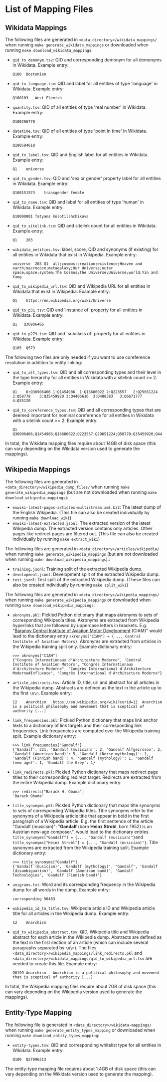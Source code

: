 # List of Mapping Files
## Wikidata Mappings
The following files are generated in `<data_directory>/wikidata_mappings/` when running `make generate_wikidata_mappings`
or downloaded when running `make download_wikidata_mappings`:

* `qid_to_demonym.tsv`: QID and corresponding demonym for all demonyms in Wikidata.
Example entry:
        
      Q100	Bostonian 
* `qid_to_language.tsv`: QID and label for all entities of type 'language' in Wikidata.
Example entry:

      Q100103	West Flemish 
* `quantity.tsv`: QID of all entities of type 'real number' in Wikidata.
Example entry:

      Q100286778
* `datetime.tsv`: QID of all entities of type 'point in time' in Wikidata.
Example entry:

      Q100594618

* `qid_to_label.tsv`: QID and English label for all entities in Wikidata.
Example entry:

      Q1	universe
* `qid_to_gender.tsv`: QID and 'sex or gender' property label for all entities in Wikidata.
Example entry:

      Q100151573	transgender female
* `qid_to_name.tsv`: QID and label for all entities of type 'human' in Wikidata.
Example entry:

      Q10000001	Tatyana Kolotilshchikova
* `qid_to_sitelink.tsv`: QID and sitelink count for all entities in Wikidata.
Example entry:

      Q1	203
* `wikidata_entities.tsv`: label, score, QID and synonyms (if existing) for all entities in Wikidata that exist in Wikipedia.
Example entry:

      universe	203	Q1	all;cosmos;creation;existence;Heaven and earth;macrocosm;metagalaxy;Our Universe;outer space;space;system;The Cosmos;The Universe;Universe;world;Yin and Yang

* `qid_to_wikipedia_url.tsv`: QID and Wikipedia URL for all entities in Wikidata that exist in Wikipedia.
Example entry:

      Q1	https://en.wikipedia.org/wiki/Universe
*  `qid_to_p31.tsv`: QID and 'instance of' property for all entities in Wikidata.
Example entry:

       Q1	Q36906466
* `qid_to_p279.tsv`: QID and 'subclass of' property for all entities in Wikidata.
Example entry:

      Q105	Q573

The following two files are only needed if you want to use coreference resolution in addition to entity linking:
* `qid_to_all_types.tsv`: QID and all corresponding types and their level in the type hierarchy for all entities in Wikidata with a sitelink count >= 2.
Example entry:

      Q1	0:Q36906466	1:Q1454986	1:Q16686022	2:Q223557	2:Q29651224	2:Q58778	3:Q35459920	3:Q4406616	3:Q488383	3:Q6671777	4:Q35120

* `qid_to_coreference_types.tsv`: QID and all corresponding types that are deemed important for nominal coreference for all entities in Wikidata with a sitelink count >= 2.
Example entry:

      Q1	Q36906466;Q1454986;Q16686022;Q223557;Q29651224;Q58778;Q35459920;Q4406616;Q488383;Q6671777
 
 
In total, the Wikidata mapping files require about 14GB of disk space (this can vary depending on the Wikidata version used to generate the mappings).
 
 
## Wikipedia Mappings
The following files are generated in `<data_directory>/wikipedia_dump_files/` when running `make generate_wikipedia_mappings`
(but are not downloaded when running `make download_wikipedia_mappings`):

* `enwiki-latest-pages-articles-multistream.xml.bz2`: The latest dump of the English Wikipedia.
(This file can also be created individually by running `make download_wiki`)
* `enwiki-latest-extracted.jsonl`: The extracted version of the latest Wikipedia dump.
The extracted version contains only articles. Other pages like redirect pages are filtered out.
(This file can also be created individually by running `make extract_wiki`)

The following files are generated in `<data_directory>/articles/wikipedia/` when running `make generate_wikipedia_mappings`
(but are not downloaded when running `make download_wikipedia_mappings`)::
* `training.jsonl`: Training split of the extracted Wikipedia dump.
* `development.jsonl`: Development split of the extracted Wikipedia dump.
* `test.jsonl`: Test split of the extracted Wikipedia dump.
(These files can also be created individually by running `make split_wiki`)

The following files are generated in `<data_directory>/wikipedia_mappings/` when running `make generate_wikipedia_mappings`
or downloaded when running `make download_wikipedia_mappings`:
* `akronyms.pkl`: Pickled Python dictionary that maps akronyms to sets of corresponding Wikipedia titles.
Akronyms are extracted from Wikipedia hyperlinks that are followed by uppercase letters in brackets.
E.g. "[Baranov Central Institute of Aviation Motor Development](https://en.wikipedia.org/wiki/Central_Institute_of_Aviation_Motors) (CIAM)"
would lead to the dictionary entry `akronyms["CIAM"] = {..., Central Institute of Aviation Motors}`.
Akronyms are extracted from articles in the Wikipedia training split only.
Example dictionary entry:

      >>> akronyms["CIAM"]
      {"Congres Internationaux d'Architecture Moderne", 'Central Institute of Aviation Motors', "Congrès Internationaux d'Architecture Moderne", "Congrès International d'Architecture Moderne#Influence", "Congrès International d'Architecture Moderne"}
* `article_abstracts.tsv`: Article ID, title, url and abstract for all articles in the Wikipedia dump.
Abstracts are defined as the text in the article up to the first `\n\n`.
Example entry:

      12	Anarchism	https://en.wikipedia.org/wiki?curid=12	Anarchism is a political philosophy and movement that is sceptical of authority [...]
* `link_frequencies.pkl`: Pickled Python dictionary that maps link anchor texts to a dictionary of link targets and their corresponding link frequencies.
Link frequencies are computed over the Wikipedia training split.
Example dictionary entry:

      >>> link_frequencies["Gandalf"]
      {'Gandalf': 321, 'Gandalf (musician)': 2, 'Gandalf Alfgeirsson': 2, 'Gandalf (American band)': 5, 'Gandalf (Norse mythology)': 1, 'Gandalf (Finnish band)': 4, 'Gandalf (mythology)': 1, 'Gandalf (new age)': 1, 'Gandalf the Grey': 1}
* `link_redirects.pkl`: Pickled Python dictionary that maps redirect page titles to their corresponding redirect target.
Redirects are extracted from the entire Wikipedia dump. 
Example dictionary entry:

      >>> redirects["Barack H. Obama"]
      'Barack Obama'

* `title_synonyms.pkl`: Pickled Python dictionary that maps title synonyms to sets of corresponding Wikipedia titles.
Title synonyms refer to the synonyms of a Wikipedia article title that appear in bold in the first paragraph of a Wikipedia article.
E.g. the first sentence of the article "Gandalf (musician)": "**Gandalf** (born **Heinz Strobl**, born 1952) is an Austrian new-age composer.",
would lead to the dictionary entries `title_synonyms["Gandalf"] = {..., "Gandalf (musician)"}`and `title_synonyms["Heinz Strobl"] = {..., "Gandalf (musician)"}`.
Title synonyms are extracted from the Wikipedia training split.
Example dictionary entry:

      >>> title_synonyms["Gandalf"]
      {'Gandalf (musician)', 'Gandalf (mythology)', 'Gandalf', 'Gandalf (disambiguation)', 'Gandalf (American band)', 'Gandalf Technologies', 'Gandalf (Finnish band)'}

* `unigrams.txt`: Word and its corresponding frequency in the Wikipedia dump for all words in the dump.
Example entry:

      corresponding 56483
* `wikipedia_id_to_title.tsv`: Wikipedia article ID and Wikipedia article title for all articles in the Wikipedia dump.
Example entry:

      12	Anarchism

* `qid_to_wikipedia_abstract.tsv`: QID, Wikipedia title and Wikipedia abstract for each article in the Wikipedia dump.
Abstracts are defined as the text in the first section of an article (which can include several paragraphs separated by `\n\n`).
The files `<data_directory>/wikipedia_mappings/link_redirects.pkl` and `<data_directory>/wikidata_mappings/qid_to_wikipedia_url.tsv` are needed to create this file.
Example entry:

      Q6199	Anarchism	Anarchism is a political philosophy and movement that is sceptical of authority [...]

In total, the Wikipedia mapping files require about 7GB of disk space (this can vary depending on the Wikipedia version used to generate the mappings).

## Entity-Type Mapping

The following file is generated in `<data_directory>/wikidata-mappings/` when running `make generate_entity_types_mapping`
or downloaded when running `make download_entity_types_mapping`:
* `entity-types.tsv`: QID and corresponding whitelist type for all entities in Wikidata.
Example entry:

      Q100	Q27096213
      
The entity-type mapping file requires about 1.4GB of disk space (this can vary depending on the Wikidata version used to generate the mapping).
